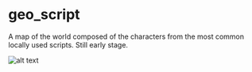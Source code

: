 # geo_script
A map of the world composed of the characters from the most common locally used scripts. Still early stage.

![alt text](https://imgur.com/CslfJUK)

